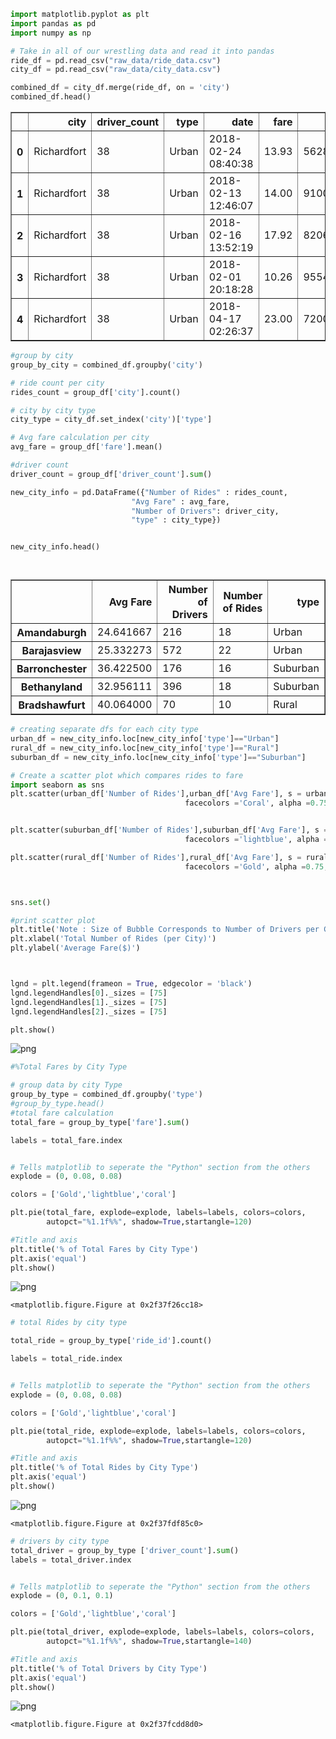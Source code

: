 

```python
import matplotlib.pyplot as plt
import pandas as pd
import numpy as np

```


```python
# Take in all of our wrestling data and read it into pandas
ride_df = pd.read_csv("raw_data/ride_data.csv")
city_df = pd.read_csv("raw_data/city_data.csv")
```


```python
combined_df = city_df.merge(ride_df, on = 'city')
combined_df.head()


```




<div>
<style scoped>
    .dataframe tbody tr th:only-of-type {
        vertical-align: middle;
    }

    .dataframe tbody tr th {
        vertical-align: top;
    }

    .dataframe thead th {
        text-align: right;
    }
</style>
<table border="1" class="dataframe">
  <thead>
    <tr style="text-align: right;">
      <th></th>
      <th>city</th>
      <th>driver_count</th>
      <th>type</th>
      <th>date</th>
      <th>fare</th>
      <th>ride_id</th>
    </tr>
  </thead>
  <tbody>
    <tr>
      <th>0</th>
      <td>Richardfort</td>
      <td>38</td>
      <td>Urban</td>
      <td>2018-02-24 08:40:38</td>
      <td>13.93</td>
      <td>5628545007794</td>
    </tr>
    <tr>
      <th>1</th>
      <td>Richardfort</td>
      <td>38</td>
      <td>Urban</td>
      <td>2018-02-13 12:46:07</td>
      <td>14.00</td>
      <td>910050116494</td>
    </tr>
    <tr>
      <th>2</th>
      <td>Richardfort</td>
      <td>38</td>
      <td>Urban</td>
      <td>2018-02-16 13:52:19</td>
      <td>17.92</td>
      <td>820639054416</td>
    </tr>
    <tr>
      <th>3</th>
      <td>Richardfort</td>
      <td>38</td>
      <td>Urban</td>
      <td>2018-02-01 20:18:28</td>
      <td>10.26</td>
      <td>9554935945413</td>
    </tr>
    <tr>
      <th>4</th>
      <td>Richardfort</td>
      <td>38</td>
      <td>Urban</td>
      <td>2018-04-17 02:26:37</td>
      <td>23.00</td>
      <td>720020655850</td>
    </tr>
  </tbody>
</table>
</div>




```python
#group by city
group_by_city = combined_df.groupby('city')

# ride count per city
rides_count = group_df['city'].count()

# city by city type
city_type = city_df.set_index('city')['type']

# Avg fare calculation per city
avg_fare = group_df['fare'].mean()

#driver count 
driver_count = group_df['driver_count'].sum()

new_city_info = pd.DataFrame({"Number of Rides" : rides_count,
                           "Avg Fare" : avg_fare,
                           "Number of Drivers": driver_city,
                           "type" : city_type})


new_city_info.head()




```




<div>
<style scoped>
    .dataframe tbody tr th:only-of-type {
        vertical-align: middle;
    }

    .dataframe tbody tr th {
        vertical-align: top;
    }

    .dataframe thead th {
        text-align: right;
    }
</style>
<table border="1" class="dataframe">
  <thead>
    <tr style="text-align: right;">
      <th></th>
      <th>Avg Fare</th>
      <th>Number of Drivers</th>
      <th>Number of Rides</th>
      <th>type</th>
    </tr>
  </thead>
  <tbody>
    <tr>
      <th>Amandaburgh</th>
      <td>24.641667</td>
      <td>216</td>
      <td>18</td>
      <td>Urban</td>
    </tr>
    <tr>
      <th>Barajasview</th>
      <td>25.332273</td>
      <td>572</td>
      <td>22</td>
      <td>Urban</td>
    </tr>
    <tr>
      <th>Barronchester</th>
      <td>36.422500</td>
      <td>176</td>
      <td>16</td>
      <td>Suburban</td>
    </tr>
    <tr>
      <th>Bethanyland</th>
      <td>32.956111</td>
      <td>396</td>
      <td>18</td>
      <td>Suburban</td>
    </tr>
    <tr>
      <th>Bradshawfurt</th>
      <td>40.064000</td>
      <td>70</td>
      <td>10</td>
      <td>Rural</td>
    </tr>
  </tbody>
</table>
</div>




```python
# creating separate dfs for each city type
urban_df = new_city_info.loc[new_city_info['type']=="Urban"]
rural_df = new_city_info.loc[new_city_info['type']=="Rural"]
suburban_df = new_city_info.loc[new_city_info['type']=="Suburban"]
```


```python
# Create a scatter plot which compares rides to fare
import seaborn as sns
plt.scatter(urban_df['Number of Rides'],urban_df['Avg Fare'], s = urban_df['Number of Drivers']*0.75, marker = 'o', 
                                       facecolors ='Coral', alpha =0.75, edgecolors ='black', label = 'Urban')


plt.scatter(suburban_df['Number of Rides'],suburban_df['Avg Fare'], s = suburban_df['Number of Drivers']*0.75, marker = 'o', 
                                       facecolors ='lightblue', alpha =0.75, edgecolors ='black', label = 'Subrban')

plt.scatter(rural_df['Number of Rides'],rural_df['Avg Fare'], s = rural_df['Number of Drivers']*0.75, marker = 'o', 
                                       facecolors ='Gold', alpha =0.75, edgecolors ='black', label = 'Rural')



sns.set()

#print scatter plot
plt.title('Note : Size of Bubble Corresponds to Number of Drivers per City')
plt.xlabel('Total Number of Rides (per City)')
plt.ylabel('Average Fare($)')



lgnd = plt.legend(frameon = True, edgecolor = 'black')
lgnd.legendHandles[0]._sizes = [75]
lgnd.legendHandles[1]._sizes = [75]
lgnd.legendHandles[2]._sizes = [75]

plt.show()

```


![png](output_5_0.png)



```python
#%Total Fares by City Type
```


```python
# group data by city Type
group_by_type = combined_df.groupby('type')
#group_by_type.head()
#total fare calculation
total_fare = group_by_type['fare'].sum()

labels = total_fare.index


# Tells matplotlib to seperate the "Python" section from the others
explode = (0, 0.08, 0.08)

colors = ['Gold','lightblue','coral']

plt.pie(total_fare, explode=explode, labels=labels, colors=colors,
        autopct="%1.1f%%", shadow=True,startangle=120)

#Title and axis
plt.title('% of Total Fares by City Type')
plt.axis('equal')
plt.show()

```


![png](output_7_0.png)



    <matplotlib.figure.Figure at 0x2f37f26cc18>



```python
# total Rides by city type

total_ride = group_by_type['ride_id'].count()

labels = total_ride.index


# Tells matplotlib to seperate the "Python" section from the others
explode = (0, 0.08, 0.08)

colors = ['Gold','lightblue','coral']

plt.pie(total_ride, explode=explode, labels=labels, colors=colors,
        autopct="%1.1f%%", shadow=True,startangle=120)

#Title and axis
plt.title('% of Total Rides by City Type')
plt.axis('equal')
plt.show()

```


![png](output_8_0.png)



    <matplotlib.figure.Figure at 0x2f37fdf85c0>



```python
# drivers by city type
total_driver = group_by_type ['driver_count'].sum()
labels = total_driver.index


# Tells matplotlib to seperate the "Python" section from the others
explode = (0, 0.1, 0.1)

colors = ['Gold','lightblue','coral']

plt.pie(total_driver, explode=explode, labels=labels, colors=colors,
        autopct="%1.1f%%", shadow=True,startangle=140)

#Title and axis
plt.title('% of Total Drivers by City Type')
plt.axis('equal')
plt.show()

```


![png](output_9_0.png)



    <matplotlib.figure.Figure at 0x2f37fcdd8d0>

